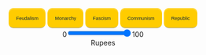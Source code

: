 ---
---
<html>
<head>
</head>
<style type="text/css">
input[type=button] {
    color:#08233e;
    font:2.4em Futura, ‘Century Gothic’, AppleGothic, sans-serif;
    font-size:70%;
    padding:14px;
    background:url(overlay.png) repeat-x center #ffcc00;
    background-color:rgba(255,204,0,1);
    border:1px solid #ffcc00;
    -moz-border-radius:10px;
    -webkit-border-radius:10px;
    border-radius:10px;
    border-bottom:1px solid #9f9f9f;
    -moz-box-shadow:inset 0 1px 0 rgba(255,255,255,0.5);
    -webkit-box-shadow:inset 0 1px 0 rgba(255,255,255,0.5);
    box-shadow:inset 0 1px 0 rgba(255,255,255,0.5);
    cursor:pointer;
}
input[type=button]:hover {
    background-color:rgba(255,204,0,0.8);
}
</style>

<body>



<center><form name="calculator" oninput="x.value=parseInt(a.value)*(parseInt(govt.value)/10000)">
<input type="button" value="Feudalism" onClick="feudalism()">
<input type="button" value="Monarchy" onClick="document.calculator.govt.value='4125'">
<input type="button" value="Fascism" onClick="document.calculator.govt.value='9000'">
<input type="button" value="Communism" onClick="document.calculator.govt.value='9375'">
<input type="button" value="Republic" onClick="document.calculator.govt.value='11250'">


<br/>
0<input type="range" id="a" max="100" step="1" value="100">100
<input type="hidden" name="govt" id="govt" value="10000">
<br/>
<output name="x" id="x" for="a govt" value="0"></output> Rupees
</form></center>

<script>
function feudalism() {
    document.calculator.govt.value='1500'
    document.calculator.num.value='1500'
    document.calculator.x.value=eval(document.calculator.x.value
}
</script>
 
 
</body>
</html>
